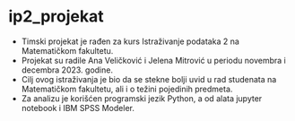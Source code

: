 # ip2_projekat

- Timski projekat je rađen za kurs Istraživanje podataka 2 na Matematičkom fakultetu.
- Projekat su radile Ana Veličković i Jelena Mitrović u periodu novembra i decembra 2023. godine.
- Cilj ovog istraživanja je bio da se stekne bolji uvid u rad studenata na Matematičkom fakultetu, ali i o težini pojedinih predmeta.
- Za analizu je korišćen programski jezik Python, a od alata jupyter notebook i IBM SPSS Modeler.
